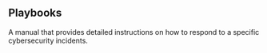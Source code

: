 ## Playbooks

A manual that provides detailed instructions on how to respond to a specific cybersecurity incidents.
